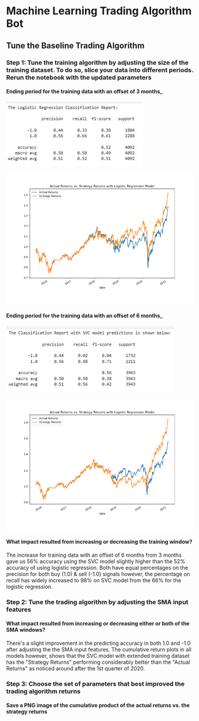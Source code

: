 # Machine Learning Trading Algorithm Bot
## Tune the Baseline Trading Algorithm
### Step 1: Tune the training algorithm by adjusting the size of the training dataset. To do so, slice your data into different periods. Rerun the notebook with the updated parameters
#### Ending period for the training data with an offset of 3 months_

![alt=""](Images/eval_step3_backtest.JPG)

![alt=""](Images/plotResult_actRet_vs_stratRet.png)

#### Ending period for the training data with an offset of 6 months_
![alt=""](Images/6mos-classificationrpt-svc-model.JPG)

![alt=""](Images/plotResult_actRet_vs_stratRet-6mos.png)

#### What impact resulted from increasing or decreasing the training window?
The increase for training data with an offset of 6 months from 3 months gave us 56% accuracy using the SVC model slightly higher than the 52% accuracy of using logistic regression. Both have equal percentages on the precision for both buy (1.0) & sell (-1.0) signals however, the percentage on recall has widely increased to 98% on SVC model from the 66% for the logistic regression.

### Step 2: Tune the trading algorithm by adjusting the SMA input features
#### What impact resulted from increasing or decreasing either or both of the SMA windows?

There's a slight improvement in the predicting accuracy in both 1.0 and -1.0 after adjusting the the SMA input features. 
The cumulative return plots in all models however, shows that the SVC model with extended training dataset has the "Strategy Returns" performing considerably better than the "Actual Returns" as noticed around after the 1st quarter of 2020.

### Step 3: Choose the set of parameters that best improved the trading algorithm returns
#### Save a PNG image of the cumulative product of the actual returns vs. the strategy returns


